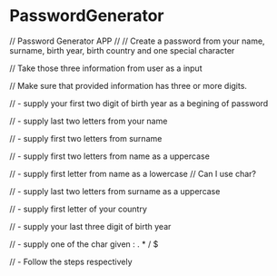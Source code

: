 # PasswordGenerator

// Password Generator APP
//
// Create a password from your name, surname, birth year, birth country and one special character

// Take those three information from user as a input

// Make sure that provided information has three or more digits.


// - supply your first two digit of birth year as a begining of password

// - supply last two letters from your name

// - supply first two letters from surname

// - supply first two letters from name as a uppercase

//  - supply first letter from name as a lowercase // Can I use char?

// - supply last two letters from surname as a uppercase

//  - supply first letter of your country

// - supply your last three digit of birth year

// - supply one of the char given : . * / $

// - Follow the steps respectively
